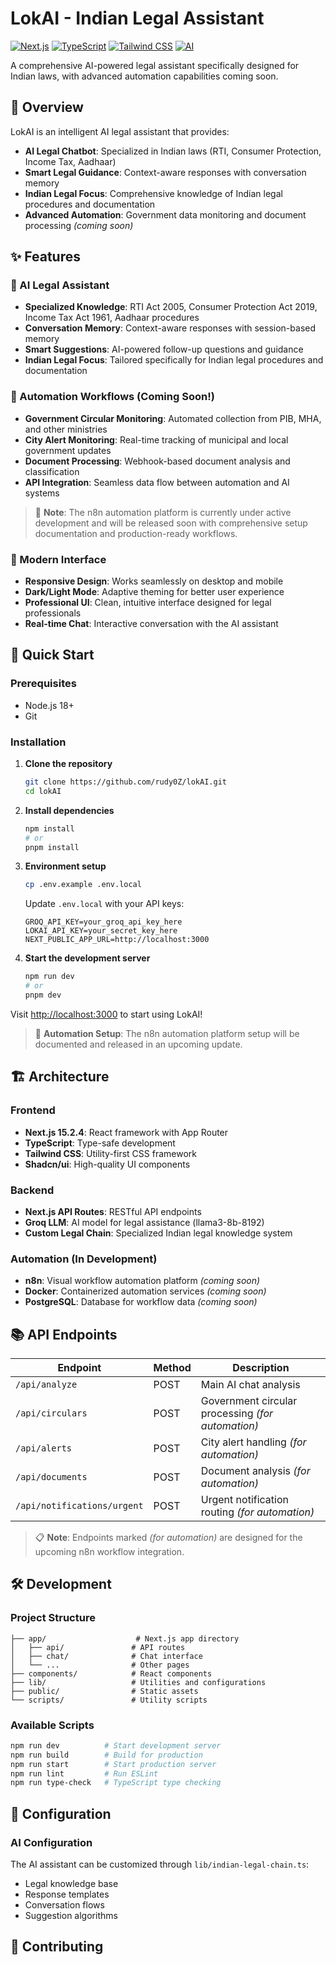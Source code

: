 # LokAI - Indian Legal Assistant

[![Next.js](https://img.shields.io/badge/Next.js-15.2.4-000000?style=flat&logo=next.js&logoColor=white)](https://nextjs.org/)
[![TypeScript](https://img.shields.io/badge/TypeScript-5.0-blue?style=flat&logo=typescript&logoColor=white)](https://www.typescriptlang.org/)
[![Tailwind CSS](https://img.shields.io/badge/Tailwind_CSS-3.0-38B2AC?style=flat&logo=tailwind-css&logoColor=white)](https://tailwindcss.com/)
[![AI](https://img.shields.io/badge/AI-Groq_LLM-FF6B6B?style=flat&logo=artificial-intelligence&logoColor=white)](https://groq.com/)

A comprehensive AI-powered legal assistant specifically designed for Indian laws, with advanced automation capabilities coming soon.

## 🎯 Overview

LokAI is an intelligent AI legal assistant that provides:
- **AI Legal Chatbot**: Specialized in Indian laws (RTI, Consumer Protection, Income Tax, Aadhaar)
- **Smart Legal Guidance**: Context-aware responses with conversation memory
- **Indian Legal Focus**: Comprehensive knowledge of Indian legal procedures and documentation
- **Advanced Automation**: Government data monitoring and document processing *(coming soon)*

## ✨ Features

### 🤖 AI Legal Assistant
- **Specialized Knowledge**: RTI Act 2005, Consumer Protection Act 2019, Income Tax Act 1961, Aadhaar procedures
- **Conversation Memory**: Context-aware responses with session-based memory
- **Smart Suggestions**: AI-powered follow-up questions and guidance
- **Indian Legal Focus**: Tailored specifically for Indian legal procedures and documentation

### 🔄 Automation Workflows (Coming Soon!)
- **Government Circular Monitoring**: Automated collection from PIB, MHA, and other ministries
- **City Alert Monitoring**: Real-time tracking of municipal and local government updates  
- **Document Processing**: Webhook-based document analysis and classification
- **API Integration**: Seamless data flow between automation and AI systems

> 🚧 **Note**: The n8n automation platform is currently under active development and will be released soon with comprehensive setup documentation and production-ready workflows.

### 🎨 Modern Interface
- **Responsive Design**: Works seamlessly on desktop and mobile
- **Dark/Light Mode**: Adaptive theming for better user experience
- **Professional UI**: Clean, intuitive interface designed for legal professionals
- **Real-time Chat**: Interactive conversation with the AI assistant

## 🚀 Quick Start

### Prerequisites
- Node.js 18+ 
- Git

### Installation

1. **Clone the repository**
   ```bash
   git clone https://github.com/rudy0Z/lokAI.git
   cd lokAI
   ```

2. **Install dependencies**
   ```bash
   npm install
   # or
   pnpm install
   ```

3. **Environment setup**
   ```bash
   cp .env.example .env.local
   ```
   
   Update `.env.local` with your API keys:
   ```env
   GROQ_API_KEY=your_groq_api_key_here
   LOKAI_API_KEY=your_secret_key_here
   NEXT_PUBLIC_APP_URL=http://localhost:3000
   ```

4. **Start the development server**
   ```bash
   npm run dev
   # or
   pnpm dev
   ```

Visit [http://localhost:3000](http://localhost:3000) to start using LokAI!

> 🔄 **Automation Setup**: The n8n automation platform setup will be documented and released in an upcoming update.

## 🏗️ Architecture

### Frontend
- **Next.js 15.2.4**: React framework with App Router
- **TypeScript**: Type-safe development
- **Tailwind CSS**: Utility-first CSS framework
- **Shadcn/ui**: High-quality UI components

### Backend
- **Next.js API Routes**: RESTful API endpoints
- **Groq LLM**: AI model for legal assistance (llama3-8b-8192)
- **Custom Legal Chain**: Specialized Indian legal knowledge system

### Automation (In Development)
- **n8n**: Visual workflow automation platform *(coming soon)*
- **Docker**: Containerized automation services *(coming soon)*
- **PostgreSQL**: Database for workflow data *(coming soon)*

## 📚 API Endpoints

| Endpoint | Method | Description |
|----------|--------|-------------|
| `/api/analyze` | POST | Main AI chat analysis |
| `/api/circulars` | POST | Government circular processing *(for automation)* |
| `/api/alerts` | POST | City alert handling *(for automation)* |
| `/api/documents` | POST | Document analysis *(for automation)* |
| `/api/notifications/urgent` | POST | Urgent notification routing *(for automation)* |

> 📋 **Note**: Endpoints marked *(for automation)* are designed for the upcoming n8n workflow integration.

## 🛠️ Development

### Project Structure
```
├── app/                    # Next.js app directory
│   ├── api/               # API routes
│   ├── chat/              # Chat interface
│   └── ...                # Other pages
├── components/            # React components
├── lib/                   # Utilities and configurations
├── public/                # Static assets
└── scripts/               # Utility scripts
```

### Available Scripts
```bash
npm run dev          # Start development server
npm run build        # Build for production
npm run start        # Start production server
npm run lint         # Run ESLint
npm run type-check   # TypeScript type checking
```

## 🔧 Configuration

### AI Configuration
The AI assistant can be customized through `lib/indian-legal-chain.ts`:
- Legal knowledge base
- Response templates
- Conversation flows
- Suggestion algorithms

## 🤝 Contributing
